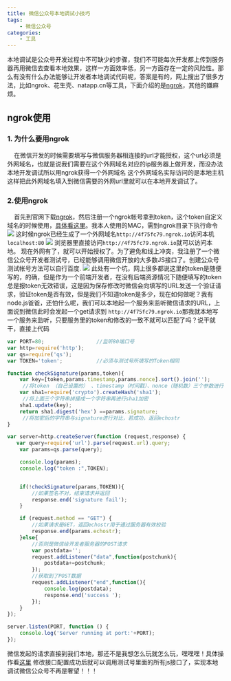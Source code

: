 ```yaml
---
title: 微信公众号本地调试小技巧
tags:
    - 微信公众号
categories:
    - 工具
---
```

本地调试是公众号开发过程中不可缺少的步骤，我们不可能每次开发都上传到服务器再用微信去查看本地效果，这样一方面效率低，另一方面存在一定的风险性。那么有没有什么办法能够让开发者本地调试代码呢，答案是有的，网上搜出了很多方法，比如ngrok、花生壳、natapp.cn等工具，下面介绍的是[ngrok](https://ngrok.com/)，其他的嫌麻烦。

## ngrok使用

### 1. 为什么要用ngrok
&nbsp;&nbsp;&nbsp;&nbsp;在微信开发的时候需要填写与微信服务器相连接的url才能授权，这个url必须是外网域名，也就是说我们需要在这个外网域名对应的ip服务器上做开发，而没办法本地开发调试所以用ngrok获得一个外网域名 这个外网域名实际访问的是本地主机这样把此外网域名填入到微信需要的外网url里就可以在本地开发调试了。

### 2.使用ngrok
&nbsp;&nbsp;&nbsp;&nbsp;首先到官网下载[ngrok](https://ngrok.com/)，然后注册一个ngrok帐号拿到token，这个token自定义域名的时候使用，[具体看这里](https://dashboard.ngrok.com/get-started)。我本人使用的MAC，需到ngrok目录下执行命令
![](/images/ngrok1.png)
这时候ngrok已经生成了一个外网域名`http://4f75fc79.ngrok.io`访问本机`localhost:80`
![](/images/ngrok2.png)
浏览器里直接访问`http://4f75fc79.ngrok.io`就可以访问本地。
现在外网有了，就可以开始授权了。为了避免和线上冲突，我注册了一个微信公众号开发者测试号，已经能够调用微信开放的大多数JS接口了。创建公众号测试帐号方法可以自行百度.
![](/images/ngrok3.jpg)
此处有一个坑，网上很多都说这里的token是随便写的，的确，但是作为一个前端开发者，在没有后端资源情况下随便填写的token总是报token无效错误，这是因为保存修改时微信会向填写的URL发送一个验证请求，验证token是否有效，但是我们不知道token是多少，现在如何做呢？我有node.js爸爸，还怕什么呢，我们可以本地起一个服务来监听微信请求的URL，上面说到微信此时会发起一个get请求到
`http://4f75fc79.ngrok.io`那我就本地写一个服务来监听，只要服务里的token和修改的一致不就可以匹配了吗？说干就干，直接上代码
```js
var PORT=80;                 //监听80端口号
var http=require('http');  
var qs=require('qs');
var TOKEN='token';           //必须与测试号所填写的Token相同

function checkSignature(params,token){
    var key=[token,params.timestamp,params.nonce].sort().join(''); 
     //将token （自己设置的） 、timestamp（时间戳）、nonce（随机数）三个参数进行字典排序
    var sha1=require('crypto').createHash('sha1');
     //将上面三个字符串拼接成一个字符串再进行sha1加密
    sha1.update(key);
    return sha1.digest('hex') ==params.signature;
     //将加密后的字符串与signature进行对比，若成功，返回echostr
}

var server=http.createServer(function (request,response) {
   var query=require('url').parse(request.url).query;
    var params=qs.parse(query);

    console.log(params);
    console.log("token :",TOKEN);


    if(!checkSignature(params,TOKEN)){
        //如果签名不对，结束请求并返回
        response.end('signature fail');
    }

    if (request.method == "GET") {
        //如果请求是GET，返回echostr用于通过服务器有效校验
        response.end(params.echostr);
    }else{
        //否则是微信给开发者服务器的POST请求
        var postdata='';
        request.addListener("data",function(postchunk){
            postdata+=postchunk;
        });
        //获取到了POST数据
        request.addListener("end",function(){
            console.log(postdata);
            response.end('success ');
        });
    }
});

server.listen(PORT, function () {
    console.log('Server running at port:'+PORT);
});
```
微信发起的请求直接到我们本地，那还不是我想怎么玩就怎么玩，嘿嘿嘿！具体操作看[这里](https://blog.csdn.net/yezhenxu1992/article/details/51691649)
修改接口配置成功后就可以调用测试号里面的所有js接口了，实现本地调试微信公众号不再是奢望！！！
